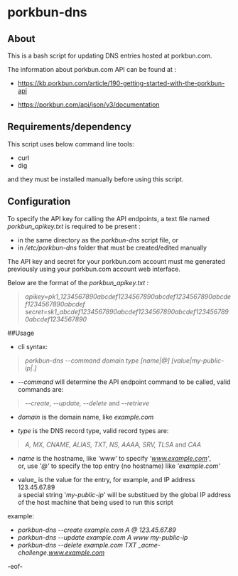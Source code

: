 # porkbun-dns

## About
This is a bash script for updating DNS entries hosted at porkbun.com.  

The information about porkbun.com API can be found at :

- <https://kb.porkbun.com/article/190-getting-started-with-the-porkbun-api>

- <https://porkbun.com/api/json/v3/documentation>

## Requirements/dependency
This script uses below command line tools:

- curl
- dig

and they must be installed manually before using this script.

## Configuration

To specify the API key for calling the API endpoints, a text file named _porkbun_apikey.txt_ is required to be present :

- in the same directory as the _porkbun-dns_ script file, or
- in _/etc/porkbun-dns_ folder that must be created/edited manually

The API key and secret for your porkbun.com account must me generated previously using your porkbun.com account web interface.
  
Below are the format of the _porkbun_apikey.txt_ :
>_apikey=pk1_1234567890abcdef1234567890abcdef1234567890abcdef1234567890abcdef_
>_secret=sk1_abcdef1234567890abcdef1234567890abcdef1234567890abcdef1234567890_

##Usage

- cli syntax:
>_porkbun-dns --command domain type [name|@] [value|my-public-ip|.]_

- _--command_ will determine the API endpoint command to be called, valid commands are:
>_--create, --update, --delete_ and _--retrieve_

- _domain_ is the domain name, like _example.com_  

- _type_ is the DNS record type, valid record types are:
>_A, MX, CNAME, ALIAS, TXT, NS, AAAA, SRV, TLSA_ and _CAA_

- _name_ is the hostname, like _'www'_ to specify _'www.example.com'_,  
or, use _'@'_ to specify the top entry (no hostname) like _'example.com'_

- value_ is the value for the entry, for example, and IP address 123.45.67.89  
a special string '_my-public-ip_' will be substitued by the global IP address of the host machine that being used to run this script 


example:

- _porkbun-dns --create example.com A @ 123.45.67.89_
- _porkbun-dns --update example.com A www my-public-ip_
- _porkbun-dns --delete example.com TXT \_acme-challenge.www.example.com_


-eof-



